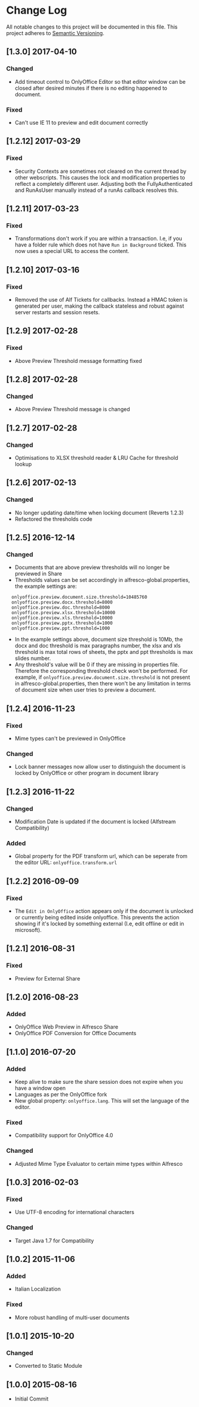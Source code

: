 # Change Log
All notable changes to this project will be documented in this file.
This project adheres to [Semantic Versioning](http://semver.org/).

## [1.3.0] 2017-04-10

### Changed

* Add timeout control to OnlyOffice Editor so that editor window can be closed after desired minutes if there is no editing happened to document.

### Fixed

* Can't use IE 11 to preview and edit document correctly

## [1.2.12] 2017-03-29

### Fixed

* Security Contexts are sometimes not cleared on the current thread by other webscripts.  This causes the lock and modification properties to reflect a completely different user.  Adjusting both the FullyAuthenticated and RunAsUser manually instead of a runAs callback resolves this.

## [1.2.11] 2017-03-23

### Fixed

* Transformations don't work if you are within a transaction. I.e, if you have a folder rule which does not have `Run in Background` ticked.  This now uses a special URL to access the content.


## [1.2.10] 2017-03-16

### Fixed

* Removed the use of Alf Tickets for callbacks.  Instead a HMAC token is generated per user, making the callback stateless and robust against server restarts and session resets.

## [1.2.9] 2017-02-28

### Fixed

* Above Preview Threshold message formatting fixed

## [1.2.8] 2017-02-28

### Changed

* Above Preview Threshold message is changed

## [1.2.7] 2017-02-28

### Changed

* Optimisations to XLSX threshold reader & LRU Cache for threshold lookup

## [1.2.6] 2017-02-13

### Changed

* No longer updating date/time when locking document (Reverts 1.2.3)
* Refactored the thresholds code

## [1.2.5] 2016-12-14

### Changed

* Documents that are above preview thresholds will no longer be previewed in Share
* Thresholds values can be set accordingly in alfresco-global.properties, the example settings are:
```
  onlyoffice.preview.document.size.threshold=10485760
  onlyoffice.preview.docx.threshold=8000
  onlyoffice.preview.doc.threshold=8000
  onlyoffice.preview.xlsx.threshold=10000
  onlyoffice.preview.xls.threshold=10000
  onlyoffice.preview.pptx.threshold=1000
  onlyoffice.preview.ppt.threshold=1000
```
* In the example settings above, document size threshold is 10Mb, the docx and doc threshold is max paragraphs number, the xlsx and xls threshold is max total rows of sheets, the pptx and ppt thresholds is max slides number.
* Any threshold's value will be 0 if they are missing in properties file. Therefore the corresponding threshold check won't be performed. For example, if `onlyoffice.preview.document.size.threshold` is not present in alfresco-global.properties, then there won't be any limitation in terms of document size when user tries to preview a document.

## [1.2.4] 2016-11-23

### Fixed

* Mime types can't be previewed in OnlyOffice

### Changed

* Lock banner messages now allow user to distinguish the document is locked by OnlyOffice or other program in document library

## [1.2.3] 2016-11-22

### Changed

* Modification Date is updated if the document is locked (Alfstream Compatibility)

### Added

* Global property for the PDF transform url, which can be seperate from the editor URL: `onlyoffice.transform.url`

## [1.2.2] 2016-09-09

### Fixed

* The `Edit in OnlyOffice` action appears only if the document is unlocked or currently being edited inside onlyoffice.  This prevents the action showing if it's locked by something external (I.e, edit offline or edit in microsoft).

## [1.2.1] 2016-08-31

### Fixed

* Preview for External Share

## [1.2.0] 2016-08-23

### Added

* OnlyOffice Web Preview in Alfresco Share
* OnlyOffice PDF Conversion for Office Documents

## [1.1.0] 2016-07-20

### Added

* Keep alive to make sure the share session does not expire when you have a window open
* Languages as per the OnlyOffice fork
* New global property: `onlyoffice.lang`.  This will set the language of the editor.

### Fixed

* Compatibility support for OnlyOffice 4.0

### Changed

* Adjusted Mime Type Evaluator to certain mime types within Alfresco

## [1.0.3] 2016-02-03

### Fixed

* Use UTF-8 encoding for international characters

### Changed

* Target Java 1.7 for Compatibility

## [1.0.2] 2015-11-06

### Added

* Italian Localization

### Fixed

* More robust handling of multi-user documents

## [1.0.1] 2015-10-20

### Changed

* Converted to Static Module

## [1.0.0] 2015-08-16

* Initial Commit
